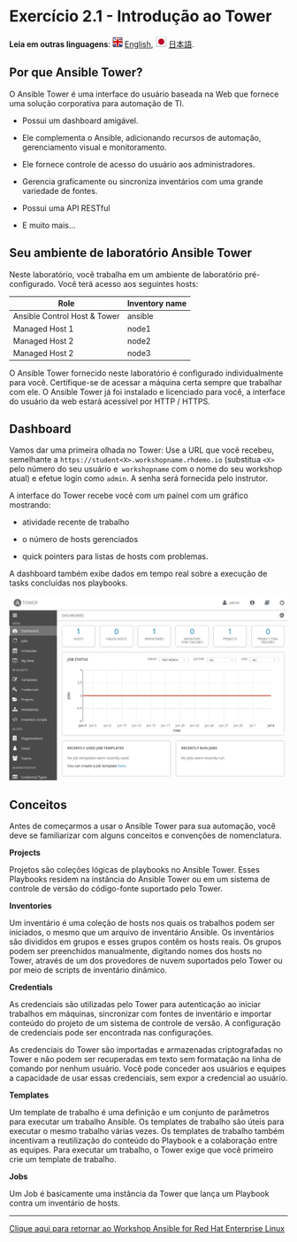 # Exercício 2.1 - Introdução ao Tower

**Leia em outras linguagens**: ![uk](../../../images/uk.png) [English](README.md),  ![japan](../../../images/japan.png) [日本語](README.ja.md).

## Por que Ansible Tower?

O Ansible Tower é uma interface do usuário baseada na Web que fornece uma solução corporativa para automação de TI. 

  - Possui um dashboard amigável.

  - Ele complementa o Ansible, adicionando recursos de automação, gerenciamento visual e monitoramento.

  - Ele fornece controle de acesso do usuário aos administradores.

  - Gerencia graficamente ou sincroniza inventários com uma grande variedade de fontes.

  - Possui uma API RESTful

  - E muito mais...

## Seu ambiente de laboratório Ansible Tower

Neste laboratório, você trabalha em um ambiente de laboratório pré-configurado. Você terá acesso aos seguintes hosts:

| Role                         | Inventory name |
| -----------------------------| ---------------|
| Ansible Control Host & Tower | ansible        |
| Managed Host 1               | node1          |
| Managed Host 2               | node2          |
| Managed Host 2               | node3          |

O Ansible Tower fornecido neste laboratório é configurado individualmente para você. Certifique-se de acessar a máquina certa sempre que trabalhar com ele. O Ansible Tower já foi instalado e licenciado para você, a interface do usuário da web estará acessível por HTTP / HTTPS.

## Dashboard

Vamos dar uma primeira olhada no Tower: Use a URL que você recebeu, semelhante a `https://student<X>.workshopname.rhdemo.io` (substitua `<X>` pelo número do seu usuário e` workshopname` com o nome do seu workshop atual) e efetue login como `admin`. A senha será fornecida pelo instrutor.

A interface do Tower recebe você com um painel com um gráfico mostrando:

  - atividade recente de trabalho

  - o número de hosts gerenciados

  - quick pointers para listas de hosts com problemas.
  
A dashboard também exibe dados em tempo real sobre a execução de tasks concluídas nos playbooks.

![Ansible Tower Dashboard](images/dashboard.png)

## Conceitos

Antes de começarmos a usar o Ansible Tower para sua automação, você deve se familiarizar com alguns conceitos e convenções de nomenclatura.

**Projects**

Projetos são coleções lógicas de playbooks no Ansible Tower. Esses Playbooks residem na instância do Ansible Tower ou em um sistema de controle de versão do código-fonte suportado pelo Tower.

**Inventories**

Um inventário é uma coleção de hosts nos quais os trabalhos podem ser iniciados, o mesmo que um arquivo de inventário Ansible. Os inventários são divididos em grupos e esses grupos contêm os hosts reais. Os grupos podem ser preenchidos manualmente, digitando nomes dos hosts no Tower, através de um dos provedores de nuvem suportados pelo Tower ou por meio de scripts de inventário dinâmico.

**Credentials**

As credenciais são utilizadas pelo Tower para autenticação ao iniciar trabalhos em máquinas, sincronizar com fontes de inventário e importar conteúdo do projeto de um sistema de controle de versão. A configuração de credenciais pode ser encontrada nas configurações.

As credenciais do Tower são importadas e armazenadas criptografadas no Tower e não podem ser recuperadas em texto sem formatação na linha de comando por nenhum usuário. Você pode conceder aos usuários e equipes a capacidade de usar essas credenciais, sem expor a credencial ao usuário.

**Templates**

Um template de trabalho é uma definição e um conjunto de parâmetros para executar um trabalho Ansible. Os templates de trabalho são úteis para executar o mesmo trabalho várias vezes. Os templates de trabalho também incentivam a reutilização do conteúdo do Playbook e a colaboração entre as equipes. Para executar um trabalho, o Tower exige que você primeiro crie um template de trabalho.

**Jobs**

Um Job é basicamente uma instância da Tower que lança um Playbook contra um inventário de hosts.

----

[Clique aqui para retornar ao Workshop Ansible for Red Hat Enterprise Linux](../README.pt-br.md#seção-2---exercícios-do-ansible-tower)
